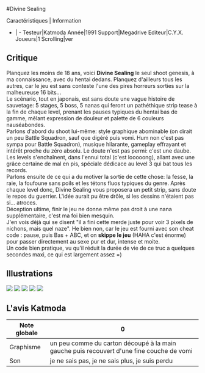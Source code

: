 #Divine Sealing

Caractéristiques | Information
- | -
Testeur|Katmoda
Année|1991
Support|Megadrive
Editeur|C.Y.X.
Joueurs|1
Scrolling|ver

## Critique
Planquez les moins de 18 ans, voici <b>Divine Sealing</b> le seul shoot genesis, à ma connaissance, avec du hentai dedans. Planquez d'ailleurs tous les autres, car le jeu est sans conteste l'une des pires horreurs sorties sur la malheureuse 16 bits...<br/>Le scénario, tout en japonais, est sans doute une vague histoire de sauvetage: 5 stages, 5 boss, 5 nanas qui feront un pathéthique strip tease à la fin de chaque level, prenant les pauses typiques du hentai bas de gamme, mêlant expression de douleur et palette de 6 couleurs nauséabondes.<br/>Parlons d'abord du shoot lui-même: style graphique abominable (on dirait un peu Battle Squadron, sauf que digéré puis vomi. Hum non c'est pas sympa pour Battle Squadron), musique hilarante, gameplay effrayant et intérêt proche du zéro absolu. Le doute n'est pas permi: c'est une daube.<br/>Les levels s'enchaînent, dans l'ennui total (c'est looooong), allant avec une grâce certaine de mal en pis, spéciale dédicace au level 3 qui bat tous les records.<br/>Parlons ensuite de ce qui a du motiver la sortie de cette chose: la fesse, la raie, la foufoune sans poils et les tétons fluos typiques du genre. Après chaque level donc, Divine Sealing vous proposera un petit strip, sans doute le repos du guerrier. L'idée aurait pu être drôle, si les dessins n'étaient pas si... atroces.<br/>Déception ultime, finir le jeu ne donne même pas droit à une nana supplémentaire, c'est ma foi bien mesquin.<br/>J'en vois déjà qui se disent "il a fini cette merde juste pour voir 3 pixels de nichons, mais quel naze". He bien non, car le jeu est fourni avec son cheat code : pause, puis Bas + ABC, et on <b>skippe le jeu</b> (HAHA c'est énorme) pour passer directement au sexe pur et dur, intense et moite.<br/>Un code bien pratique, vu qu'il réduit la durée de vie de ce truc a quelques secondes maxi, ce qui est largement assez =)

## Illustrations
![](http://www.shmup.com/images/thumbs/img_fiche_1_396.jpg)
![](http://www.shmup.com/images/thumbs/img_fiche_2_396.jpg)
![](http://www.shmup.com/images/thumbs/img_fiche_3_396.jpg)
![](http://www.shmup.com/images/thumbs/)
![](http://www.shmup.com/images/thumbs/)

## L'avis Katmoda
Note globale|0
-|-
Graphisme|un peu comme du carton découpé à la main gauche puis recouvert d'une fine couche de vomi
Son|je ne sais pas, je ne sais plus, je suis perdu
